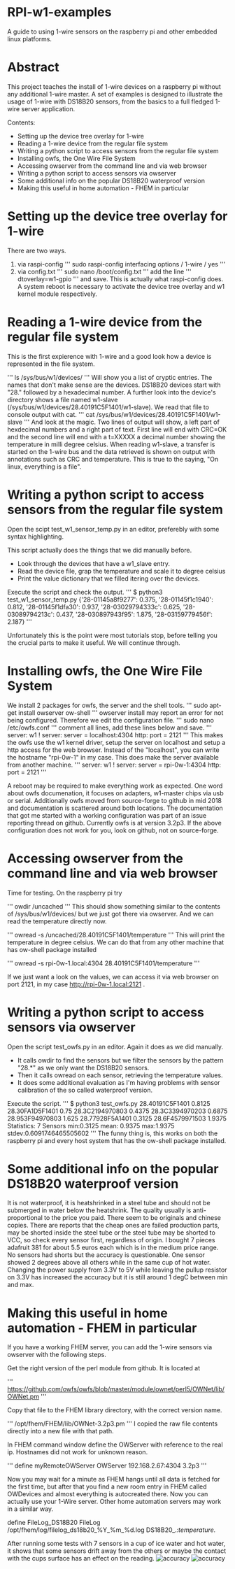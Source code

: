 # RPI-w1-examples
A guide to using 1-wire sensors on the raspberry pi and other embedded linux platforms.

# Abstract
This project teaches the install of 1-wire devices on a raspberry pi without any additional 1-wire master.
A set of examples is designed to illustrate the usage of 1-wire with DS18B20 sensors, from the basics to a full fledged 1-wire server application.

Contents:
- Setting up the device tree overlay for 1-wire
- Reading a 1-wire device from the regular file system
- Writing a python script to access sensors from the regular file system
- Installing owfs, the One Wire File System
- Accessing owserver from the command line and via web browser
- Writing a python script to access sensors via owserver
- Some additional info on the popular DS18B20 waterproof version
- Making this useful in home automation - FHEM in particular

# Setting up the device tree overlay for 1-wire
There are two ways.
1. via raspi-config
'''
sudo raspi-config
interfacing options / 1-wire / yes
'''
2. via config.txt
'''
sudo nano /boot/config.txt
'''
add the line
'''
dtoverlay=w1-gpio
'''
and save. This is actually what raspi-config does.
A system reboot is necessary to activate the device tree overlay and w1 kernel module respectively.

# Reading a 1-wire device from the regular file system
This is the first expierence with 1-wire and a good look how a device is represented in the file system.

'''
ls /sys/bus/w1/devices/
'''
Will show you a list of cryptic entries. The names that don't make sense are the devices.
DS18B20 devices start with "28." followed by a hexadecimal number.
A further look into the device's directory shows a file named w1-slave
(/sys/bus/w1/devices/28.40191C5F1401/w1-slave). We read that file to console output with cat.
'''
cat /sys/bus/w1/devices/28.40191C5F1401/w1-slave
'''
And look at the magic. Two lines of output will show, a left part of hexdecimal numbers and a right part of text. First line will end with CRC=OK and the second line will end with a t=XXXXX a decimal number showing the temperature in milli degree celsius.
When reading w1-slave, a transfer is started on the 1-wire bus and the data retrieved is shown on output with annotations such as CRC and temperature. This is true to the saying, "On linux, everything is a file".

# Writing a python script to access sensors from the regular file system

Open the scipt test_w1_sensor_temp.py in an editor, preferebly with some syntax highlighting.

This script actually does the things that we did manually before.
- Look through the devices that have a w1_slave entry.
- Read the device file, grap the temperature and scale it to degree celsius
- Print the value dictionary that we filled itering over the devices.

Execute the script and check the output.
'''
$ python3 test_w1_sensor_temp.py
{'28-01145a8f9277': 0.375,
 '28-01145f1c1940': 0.812,
 '28-01145f1dfa30': 0.937,
 '28-03029794333c': 0.625,
 '28-03089794213c': 0.437,
 '28-030897943f95': 1.875,
 '28-03159779456f': 2.187}
'''

Unfortunately this is the point were most tutorials stop, before telling you the crucial parts to make it useful. We will continue through.

# Installing owfs, the One Wire File System
We install 2 packages for owfs, the server and the shell tools.
'''
sudo apt-get install owserver ow-shell
'''
owserver install may report an error for not being configured. Therefore we edit the configuration file.
'''
sudo nano /etc/owfs.conf
'''
comment all lines, add these lines below and save.
'''
server: w1
! server: server = localhost:4304
http: port = 2121
'''
This makes the owfs use the w1 kernel driver, setup the server on localhost and setup a http access for the web browser.
Instead of the "localhost", you can write the hostname "rpi-0w-1" in my case.
This does make the server available from another machine.
'''
server: w1
! server: server = rpi-0w-1:4304
http: port = 2121
'''

A reboot may be required to make everything work as expected.
One word about owfs documenation, it focuses on adapters, w1-master chips via usb or serial. Additionally owfs moved from source-forge to github in mid 2018 and documentation is scattered around both locations.
The documentation that got me started with a working configuration was part of an issue reporting thread on github. Currently owfs is at version 3.2p3. If the above configuration does not work for you, look on github, not on source-forge.


# Accessing owserver from the command line and via web browser

Time for testing. On the raspberry pi try

'''
owdir /uncached
'''
This should show something similar to the contents of /sys/bus/w1/devices/ but we just got there via owserver. And we can read the temperature directly now.

'''
owread -s /uncached/28.40191C5F1401/temperature
'''
This will print the temperature in degree celsius.
We can do that from any other machine that has ow-shell package installed

'''
owread -s rpi-0w-1.local:4304 28.40191C5F1401/temperature
'''

If we just want a look on the values, we can access it via web browser on port 2121, in my case
http://rpi-0w-1.local:2121 .

# Writing a python script to access sensors via owserver
Open the script test_owfs.py in an editor. Again it does as we did manually.
- It calls owdir to find the sensors but we filter the sensors by the pattern "28.*" as we only want the DS18B20 sensors.
- Then it calls owread on each sensor, retrieving the temperature values.
- It does some additional evaluation as I'm having problems with sensor calibration of the so called waterproof version.

Execute the script.
'''
$ python3 test_owfs.py 
28.40191C5F1401 0.8125
28.30FA1D5F1401 0.75
28.3C2194970803 0.4375
28.3C3394970203 0.6875
28.953F94970803 1.625
28.77928F5A1401 0.3125
28.6F4579971503 1.9375
Statistics:
7 Sensors
min:0.3125
mean: 0.9375
max:1.9375
stdev:0.6091746465505602
'''
The funny thing is, this works on both the raspberry pi and every host system that has the ow-shell package installed.

# Some additional info on the popular DS18B20 waterproof version
It is not waterproof, it is heatshrinked in a steel tube and should not be submerged in water below the heatshrink.
The quality usually is anti-proportional to the price you paid. There seem to be originals and chinese copies.
There are reports that the cheap ones are failed production parts, may be shorted inside the steel tube or the steel tube may be shorted to VCC, so check every sensor first, regardless of origin.
I bought 7 pieces adafruit 381 for about 5.5 euros each which is in the medium price range.
No sensors had shorts but the accuracy is questionable.
One sensor showed 2 degrees above all others while in the same cup of hot water.
Changing the power supply from 3.3V to 5V while leaving the pullup resistor on 3.3V has increased the accuracy but it is still around 1 degC between min and max.


# Making this useful in home automation - FHEM in particular


If you have a working FHEM server, you can add the 1-wire sensors via owserver with the following steps.

Get the right version of the perl module from github. It is located at

'''
https://github.com/owfs/owfs/blob/master/module/ownet/perl5/OWNet/lib/OWNet.pm
'''

Copy that file to the FHEM library directory, with the correct version name.

'''
/opt/fhem/FHEM/lib/OWNet-3.2p3.pm
'''
I copied the raw file contents directly into a new file with that path.

In FHEM command window define the OWServer with reference to the real ip. Hostnames did not work for unknown reason.

'''
define myRemoteOWServer OWServer 192.168.2.67:4304 3.2p3
'''

Now you may wait for a minute as FHEM hangs until all data is fetched for the first time, but after that 
you find a new room entry in FHEM called OWDevices and almost everything is autocreated there.
Now you can actually use your 1-Wire server.
Other home automation servers may work in a similar way.

define FileLog_DS18B20 FileLog /opt/fhem/log/filelog_ds18b20_%Y_%m_%d.log DS18B20_.*:temperature.*


After running some tests with 7 sensors in a cup of ice water and hot water, it shows that some sensors drift away from the others or maybe the contact with the cups surface has an effect on the reading.
![accuracy](resources/accuracy.png)
![accuracy](resources/drift.png)

